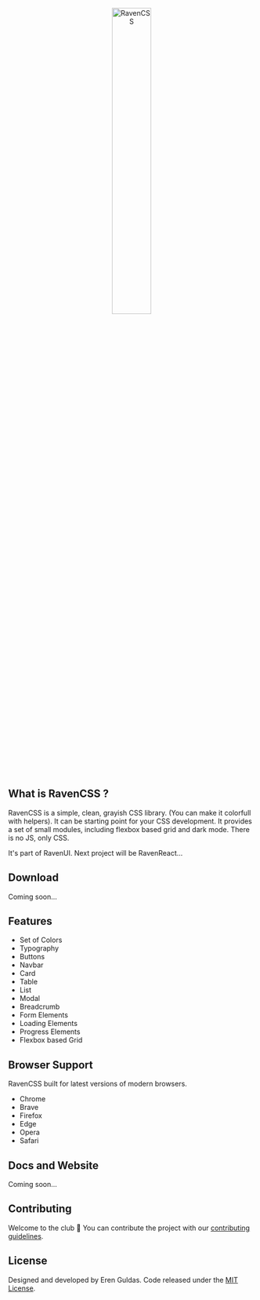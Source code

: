 <a style="text-align:center; display: block;" href="#"><img style="width: 40%; " src="https://res.cloudinary.com/erenesto/image/upload/v1585065670/s6uc1yixyji0y6j7hnv6.jpg" alt="RavenCSS"></a>

## What is RavenCSS ?

RavenCSS is a simple, clean, grayish CSS library. (You can make it colorfull with helpers). It can be starting point for your CSS development. It provides a set of small modules, including flexbox based grid and dark mode. There is no JS, only CSS.

It's part of RavenUI. Next project will be RavenReact...

## Download

Coming soon...

## Features

- Set of Colors
- Typography
- Buttons
- Navbar
- Card
- Table
- List
- Modal
- Breadcrumb
- Form Elements
- Loading Elements
- Progress Elements
- Flexbox based Grid

## Browser Support

RavenCSS built for latest versions of modern browsers.

- Chrome
- Brave
- Firefox
- Edge
- Opera
- Safari

## Docs and Website

Coming soon...

## Contributing

Welcome to the club 🙂
You can contribute the project with our [contributing guidelines](https://github.com/erenesto/raven-css/blob/master/.github/CONTRIBUTING.md).

## License

Designed and developed by Eren Guldas. Code released under the [MIT License](license).

